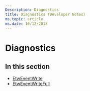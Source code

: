 ```yaml
---
Description: Diagnostics
title: Diagnostics (Developer Notes)
ms.topic: article
ms.date: 10/12/2018
---
```


# Diagnostics

## In this section

- [EtwEventWrite](etweventwrite.md)
- [EtwEventWriteFull](etweventwritefull.md)
